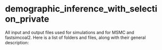 # demographic_inference_with_selection_private
All input and output files used for simulations and for MSMC and fastsimcoal2.
Here is a list of folders and files, along with their general description:
